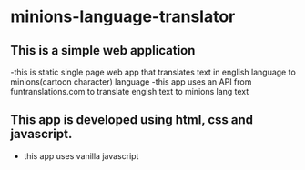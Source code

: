 # minions-language-translator

## This is a simple web application
-this is static single page web app that translates text in english language to minions(cartoon character) language
-this app uses an API from funtranslations.com to translate engish text to minions lang text

## This app is developed using html, css and javascript.
- this app uses vanilla javascript
